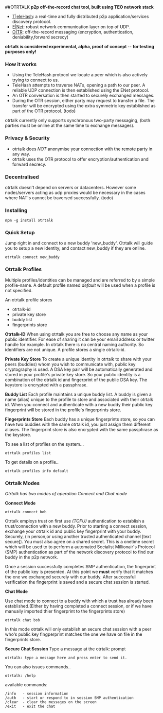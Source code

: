 ##OTRTALK
**p2p off-the-record chat tool, built using TEO network stack**
- [T|eleHash](http://telehash.org): a real-time and fully distributed p2p application/services discovery protocol.
- [E|Net](http://enet.bespin.org/Features.html): robust network communication layer on top of UDP.
- [O|TR](http://www.cypherpunks.ca/otr/): off-the-record messaging (encryption, authentication, deniability,forward secrecy)

**otrtalk is considered experimental, alpha, proof of concept -- for testing purposes only!**

### How it works

* Using the TeleHash protocol we locate a peer which is also actively trying to connect to us.
* TeleHash attempts to traverse NATs, opening a path to our peer. A reliable UDP connection is then established using the ENet protocol.
* An OTR conversation is then started to securely exchanged messages.
* During the OTR session, either party may request to transfer a file. The transfer will be encrypted using the extra symmetric key established as part of the OTR protocol. (todo)

otrtalk currently only supports synchronous two-party messaging, (both parties must be online at the same time to exchange messages).

### Privacy & Security
* otrtalk does *NOT* anonymise your connection with the remote party in any way.
* otrtalk uses the OTR protocol to offer encryption/authentication and forward secrecy.

### Decentralised
otrtalk doesn't depend on servers or datacenters. However some nodes/servers acting as udp proxies would be necessary in the cases where NAT's cannot be traversed successfully. (todo)

### Installing

    npm -g install otrtalk
    
### Quick Setup

Jump right in and connect to a new buddy 'new_buddy'.
Otrtalk will guide you to setup a new identity, and contact new_buddy if they are online.

    otrtalk connect new_buddy

### Otrtalk Profiles

Multiple profiles/identities can be managed and are referred to by a simple profile-name.
A default profile named *default* will be used when a profile is not specified.

An otrtalk profile stores

* otrtalk-id
* private key store
* buddy list
* fingerprints store

**Otrtalk-ID**
When using otrtalk you are free to choose any name as your public identifier.
For ease of sharing it can be your email address or twitter handle for example. In otrtalk there is
no central naming authority. So identifiers are not unique. A profile stores a single otrtalk-id. 

**Private Key Store**
To create a unique identity in otrtalk to share with your peers (buddies) whom you wish to communicate with,
public key cryptography is used. A DSA key pair will be automatically generated and stored in your profile's
private key store. So your public identity is a combination of the otrtalk id and fingerprint of the public DSA key.
The keystore is encrypted with a passphrase.

**Buddy List**
Each profile maintains a unique buddy list. A buddy is given a name (alias) unique to the profile to store and associated
with their otrtalk id. When you connect and authenticate with a new buddy their public key fingerprint will be stored in
the profile's fingerprints store.

**Fingerprints Store**
Each buddy has a unique fingerprints store, so you can have two buddies with the same otrtalk id, you just assign them different aliases.
The fingerprint store is also encrypted with the same passphrase as the keystore.

To see a list of profiles on the system...

    otrtalk profiles list

To get details on a profile..

    otrtalk profiles info default

### Otrtalk Modes

*Otrtalk has two modes of operation Connect and Chat mode*

**Connect Mode**

    otrtalk connect bob
    
Otrtalk employs trust on first use *(TOFU)* authentication to establish a trust/connection with a new buddy. 
Prior to starting a connect session, exchange your otrtalk id and public key fingerprint with your buddy. Securely,
(in person,or using another trusted authenticated channel [text secure]). You must also agree on a shared secret.
This is a onetime secret which will be used to to perform a automated Socialist Millionair's Protocol (SMP) authentication
as part of the network discovery protocol to find our buddy in the p2p network.

Once a session successfully completes SMP authentication, the fingerprint of the public
key is presented. At this point we **must** verify that it matches the one we exchanged securely with our buddy.
After successfull verification the fingerprint is saved and a secure chat session is started.


**Chat Mode**

Use chat mode to connect to a buddy with which a trust has already been established.(Either by having completed a connect session,
or if we have manually imported thier fingerprint to the fingerprints store)

    otrtalk chat bob

In this mode otrtalk will only establish an secure chat session with a peer who's public key fingperprint matches the one we have
on file in the fingerprints store.


**Secure Chat Session**
Type a message at the otrtalk: prompt

    otrtalk: type a message here and press enter to send it.

You can also issues commands..

    otrtalk: /help
    
available commands:

    /info   - session information
    /auth   - start or respond to in session SMP authentication
    /clear  - clear the messages on the screen
    /exit   - exit the chat
